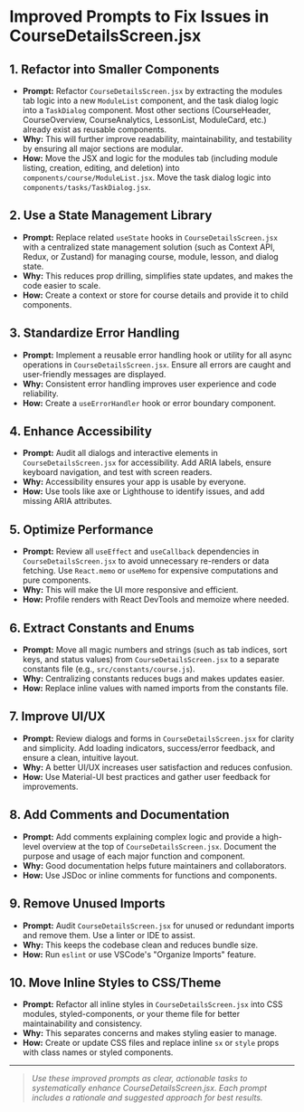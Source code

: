 # Improved Prompts to Fix Issues in CourseDetailsScreen.jsx

## 1. Refactor into Smaller Components

- **Prompt:** Refactor `CourseDetailsScreen.jsx` by extracting the modules tab logic into a new `ModuleList` component, and the task dialog logic into a `TaskDialog` component. Most other sections (CourseHeader, CourseOverview, CourseAnalytics, LessonList, ModuleCard, etc.) already exist as reusable components.
- **Why:** This will further improve readability, maintainability, and testability by ensuring all major sections are modular.
- **How:** Move the JSX and logic for the modules tab (including module listing, creation, editing, and deletion) into `components/course/ModuleList.jsx`. Move the task dialog logic into `components/tasks/TaskDialog.jsx`.

## 2. Use a State Management Library

- **Prompt:** Replace related `useState` hooks in `CourseDetailsScreen.jsx` with a centralized state management solution (such as Context API, Redux, or Zustand) for managing course, module, lesson, and dialog state.
- **Why:** This reduces prop drilling, simplifies state updates, and makes the code easier to scale.
- **How:** Create a context or store for course details and provide it to child components.

## 3. Standardize Error Handling

- **Prompt:** Implement a reusable error handling hook or utility for all async operations in `CourseDetailsScreen.jsx`. Ensure all errors are caught and user-friendly messages are displayed.
- **Why:** Consistent error handling improves user experience and code reliability.
- **How:** Create a `useErrorHandler` hook or error boundary component.

## 4. Enhance Accessibility

- **Prompt:** Audit all dialogs and interactive elements in `CourseDetailsScreen.jsx` for accessibility. Add ARIA labels, ensure keyboard navigation, and test with screen readers.
- **Why:** Accessibility ensures your app is usable by everyone.
- **How:** Use tools like axe or Lighthouse to identify issues, and add missing ARIA attributes.

## 5. Optimize Performance

- **Prompt:** Review all `useEffect` and `useCallback` dependencies in `CourseDetailsScreen.jsx` to avoid unnecessary re-renders or data fetching. Use `React.memo` or `useMemo` for expensive computations and pure components.
- **Why:** This will make the UI more responsive and efficient.
- **How:** Profile renders with React DevTools and memoize where needed.

## 6. Extract Constants and Enums

- **Prompt:** Move all magic numbers and strings (such as tab indices, sort keys, and status values) from `CourseDetailsScreen.jsx` to a separate constants file (e.g., `src/constants/course.js`).
- **Why:** Centralizing constants reduces bugs and makes updates easier.
- **How:** Replace inline values with named imports from the constants file.

## 7. Improve UI/UX

- **Prompt:** Review dialogs and forms in `CourseDetailsScreen.jsx` for clarity and simplicity. Add loading indicators, success/error feedback, and ensure a clean, intuitive layout.
- **Why:** A better UI/UX increases user satisfaction and reduces confusion.
- **How:** Use Material-UI best practices and gather user feedback for improvements.

## 8. Add Comments and Documentation

- **Prompt:** Add comments explaining complex logic and provide a high-level overview at the top of `CourseDetailsScreen.jsx`. Document the purpose and usage of each major function and component.
- **Why:** Good documentation helps future maintainers and collaborators.
- **How:** Use JSDoc or inline comments for functions and components.

## 9. Remove Unused Imports

- **Prompt:** Audit `CourseDetailsScreen.jsx` for unused or redundant imports and remove them. Use a linter or IDE to assist.
- **Why:** This keeps the codebase clean and reduces bundle size.
- **How:** Run `eslint` or use VSCode's "Organize Imports" feature.

## 10. Move Inline Styles to CSS/Theme

- **Prompt:** Refactor all inline styles in `CourseDetailsScreen.jsx` into CSS modules, styled-components, or your theme file for better maintainability and consistency.
- **Why:** This separates concerns and makes styling easier to manage.
- **How:** Create or update CSS files and replace inline `sx` or `style` props with class names or styled components.

---

> _Use these improved prompts as clear, actionable tasks to systematically enhance CourseDetailsScreen.jsx. Each prompt includes a rationale and suggested approach for best results._
